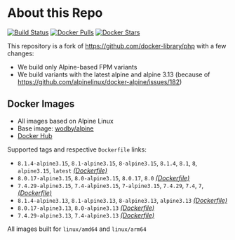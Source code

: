 # About this Repo

[![Build Status](https://github.com/wodby/base-php/workflows/Build%20docker%20image/badge.svg)](https://github.com/wodby/base-php/actions)
[![Docker Pulls](https://img.shields.io/docker/pulls/wodby/base-php.svg)](https://hub.docker.com/r/wodby/base-php)
[![Docker Stars](https://img.shields.io/docker/stars/wodby/base-php.svg)](https://hub.docker.com/r/wodby/base-php)

This repository is a fork of https://github.com/docker-library/php with a few changes:

* We build only Alpine-based FPM variants
* We build variants with the latest alpine and alpine 3.13 (because of https://github.com/alpinelinux/docker-alpine/issues/182) 

## Docker Images

* All images based on Alpine Linux
* Base image: [wodby/alpine](https://github.com/wodby/alpine)
* [Docker Hub](https://hub.docker.com/r/wodby/base-php)

Supported tags and respective `Dockerfile` links:

* `8.1.4-alpine3.15`, `8.1-alpine3.15`, `8-alpine3.15`, `8.1.4`, `8.1`, `8`, `alpine3.15`, `latest` [_(Dockerfile)_](https://github.com/wodby/base-php/tree/master/8.1/alpine3.15/fpm/Dockerfile.wodby)
* `8.0.17-alpine3.15`, `8.0-alpine3.15`, `8.0.17`, `8.0` [_(Dockerfile)_](https://github.com/wodby/base-php/tree/master/8.0/alpine3.15/fpm/Dockerfile.wodby)
* `7.4.29-alpine3.15`, `7.4-alpine3.15`, `7-alpine3.15`, `7.4.29`, `7.4`, `7`,  [_(Dockerfile)_](https://github.com/wodby/base-php/tree/master/7.4/alpine3.15/fpm/Dockerfile.wodby)
* `8.1.4-alpine3.13`, `8.1-alpine3.13`, `8-alpine3.13`, `alpine3.13` [_(Dockerfile)_](https://github.com/wodby/base-php/tree/master/8.1/alpine3.15/fpm/Dockerfile.wodby)
* `8.0.17-alpine3.13`, `8.0-alpine3.13` [_(Dockerfile)_](https://github.com/wodby/base-php/tree/master/8.0/alpine3.15/fpm/Dockerfile.wodby)
* `7.4.29-alpine3.13`, `7.4-alpine3.13` [_(Dockerfile)_](https://github.com/wodby/base-php/tree/master/7.4/alpine3.15/fpm/Dockerfile.wodby)

All images built for `linux/amd64` and `linux/arm64`
